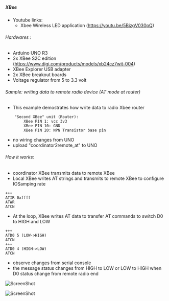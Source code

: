 ##### XBee #####

- Youtube links:
    - Xbee Wireless LED application (https://youtu.be/5BizgV030pQ)

###### Hardwares :
- Arduino UNO R3
- 2x XBee S2C edition (https://www.digi.com/products/models/xb24cz7wit-004)
- XBee Explorer USB adapter
- 2x XBee breakout boards
- Voltage regulator from 5 to 3.3 volt

###### Sample: writing data to remote radio device (AT mode at router)
- This example demostrates how write data to radio Xbee router

```
    "Second XBee" unit (Router): 
        XBee PIN 1: vcc 3v3 
        XBee PIN 10: GND    
        XBee PIN 20: NPN Transistor base pin
```

- no wiring changes from UNO
- upload "coordinator2remote_at" to UNO

###### How it works:
- coordinator XBee transmits data to remote XBee 
- Local XBee writes AT strings and transmits to remote XBee to configure IOSamping rate
```
+++
ATIR 0xffff
ATWR
ATCN
```

- At the loop, XBee writes AT data to transfer AT commands to switch D0 to HIGH and LOW 

```
+++
ATD0 5 (LOW->HIGH)
ATCN
+++
ATD0 4 (HIGH->LOW)
ATCN
```

- observe changes from serial console 
- the message status changes from HIGH to LOW or LOW to HIGH when D0 status change from
  remote radio end

![ScreenShot](https://github.com/boonchu/arduino_projects/blob/xbee/xbee/coord2remote1.png)

![ScreenShot](https://github.com/boonchu/arduino_projects/blob/xbee/xbee/coord2remote2.png)
